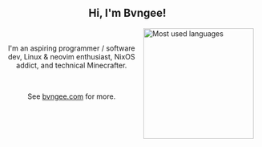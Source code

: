 <h2 align="center">Hi, I'm Bvngee!</h2>


<a href="#"><img align="right" height="220px" src="https://github-readme-stats.bvngee.com/top-langs?username=Bvngee&theme=dark&langs_count=10&layout=compact&hide_border=true&bg_color=0D1117" alt="Most used languages"></a>
<br />
<p align="center">I'm an aspiring programmer / software dev, Linux & neovim enthusiast, NixOS addict, and technical Minecrafter.</p>
<br />
<p align="center">
  See <a href="https://bvngee.com">bvngee.com</a> for more.
</p>
